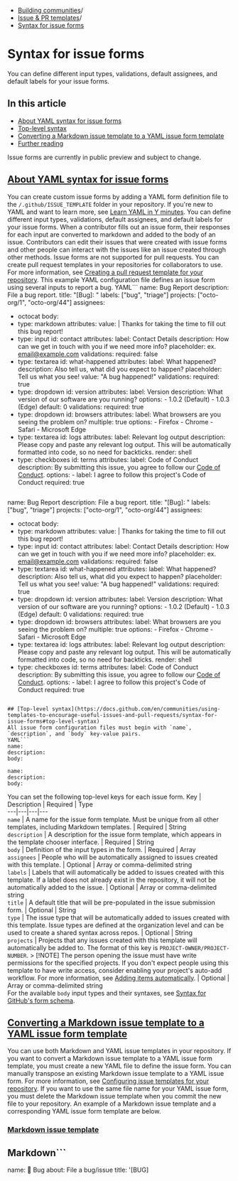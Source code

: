   * [Building communities](https://docs.github.com/en/communities "Building communities")/
  * [Issue & PR templates](https://docs.github.com/en/communities/using-templates-to-encourage-useful-issues-and-pull-requests "Issue & PR templates")/
  * [Syntax for issue forms](https://docs.github.com/en/communities/using-templates-to-encourage-useful-issues-and-pull-requests/syntax-for-issue-forms "Syntax for issue forms")


# Syntax for issue forms
You can define different input types, validations, default assignees, and default labels for your issue forms.
## In this article
  * [About YAML syntax for issue forms](https://docs.github.com/en/communities/using-templates-to-encourage-useful-issues-and-pull-requests/syntax-for-issue-forms#about-yaml-syntax-for-issue-forms)
  * [Top-level syntax](https://docs.github.com/en/communities/using-templates-to-encourage-useful-issues-and-pull-requests/syntax-for-issue-forms#top-level-syntax)
  * [Converting a Markdown issue template to a YAML issue form template](https://docs.github.com/en/communities/using-templates-to-encourage-useful-issues-and-pull-requests/syntax-for-issue-forms#converting-a-markdown-issue-template-to-a-yaml-issue-form-template)
  * [Further reading](https://docs.github.com/en/communities/using-templates-to-encourage-useful-issues-and-pull-requests/syntax-for-issue-forms#further-reading)


Issue forms are currently in public preview and subject to change.
## [About YAML syntax for issue forms](https://docs.github.com/en/communities/using-templates-to-encourage-useful-issues-and-pull-requests/syntax-for-issue-forms#about-yaml-syntax-for-issue-forms)
You can create custom issue forms by adding a YAML form definition file to the `/.github/ISSUE_TEMPLATE` folder in your repository. If you're new to YAML and want to learn more, see [Learn YAML in Y minutes](https://learnxinyminutes.com/docs/yaml/). You can define different input types, validations, default assignees, and default labels for your issue forms.
When a contributor fills out an issue form, their responses for each input are converted to markdown and added to the body of an issue. Contributors can edit their issues that were created with issue forms and other people can interact with the issues like an issue created through other methods.
Issue forms are not supported for pull requests. You can create pull request templates in your repositories for collaborators to use. For more information, see [Creating a pull request template for your repository](https://docs.github.com/en/communities/using-templates-to-encourage-useful-issues-and-pull-requests/creating-a-pull-request-template-for-your-repository).
This example YAML configuration file defines an issue form using several inputs to report a bug.
YAML```
name: Bug Report
description: File a bug report.
title: "[Bug]: "
labels: ["bug", "triage"]
projects: ["octo-org/1", "octo-org/44"]
assignees:
  - octocat
body:
  - type: markdown
    attributes:
      value: |
        Thanks for taking the time to fill out this bug report!
  - type: input
    id: contact
    attributes:
      label: Contact Details
      description: How can we get in touch with you if we need more info?
      placeholder: ex. email@example.com
    validations:
      required: false
  - type: textarea
    id: what-happened
    attributes:
      label: What happened?
      description: Also tell us, what did you expect to happen?
      placeholder: Tell us what you see!
      value: "A bug happened!"
    validations:
      required: true
  - type: dropdown
    id: version
    attributes:
      label: Version
      description: What version of our software are you running?
      options:
        - 1.0.2 (Default)
        - 1.0.3 (Edge)
      default: 0
    validations:
      required: true
  - type: dropdown
    id: browsers
    attributes:
      label: What browsers are you seeing the problem on?
      multiple: true
      options:
        - Firefox
        - Chrome
        - Safari
        - Microsoft Edge
  - type: textarea
    id: logs
    attributes:
      label: Relevant log output
      description: Please copy and paste any relevant log output. This will be automatically formatted into code, so no need for backticks.
      render: shell
  - type: checkboxes
    id: terms
    attributes:
      label: Code of Conduct
      description: By submitting this issue, you agree to follow our [Code of Conduct](https://example.com). 
      options:
        - label: I agree to follow this project's Code of Conduct
          required: true

```
```
name: Bug Report
description: File a bug report.
title: "[Bug]: "
labels: ["bug", "triage"]
projects: ["octo-org/1", "octo-org/44"]
assignees:
  - octocat
body:
  - type: markdown
    attributes:
      value: |
        Thanks for taking the time to fill out this bug report!
  - type: input
    id: contact
    attributes:
      label: Contact Details
      description: How can we get in touch with you if we need more info?
      placeholder: ex. email@example.com
    validations:
      required: false
  - type: textarea
    id: what-happened
    attributes:
      label: What happened?
      description: Also tell us, what did you expect to happen?
      placeholder: Tell us what you see!
      value: "A bug happened!"
    validations:
      required: true
  - type: dropdown
    id: version
    attributes:
      label: Version
      description: What version of our software are you running?
      options:
        - 1.0.2 (Default)
        - 1.0.3 (Edge)
      default: 0
    validations:
      required: true
  - type: dropdown
    id: browsers
    attributes:
      label: What browsers are you seeing the problem on?
      multiple: true
      options:
        - Firefox
        - Chrome
        - Safari
        - Microsoft Edge
  - type: textarea
    id: logs
    attributes:
      label: Relevant log output
      description: Please copy and paste any relevant log output. This will be automatically formatted into code, so no need for backticks.
      render: shell
  - type: checkboxes
    id: terms
    attributes:
      label: Code of Conduct
      description: By submitting this issue, you agree to follow our [Code of Conduct](https://example.com). 
      options:
        - label: I agree to follow this project's Code of Conduct
          required: true

```

## [Top-level syntax](https://docs.github.com/en/communities/using-templates-to-encourage-useful-issues-and-pull-requests/syntax-for-issue-forms#top-level-syntax)
All issue form configuration files must begin with `name`, `description`, and `body` key-value pairs.
YAML```
name:
description:
body:

```
```
name:
description:
body:

```

You can set the following top-level keys for each issue form.
Key | Description | Required | Type  
---|---|---|---  
`name` | A name for the issue form template. Must be unique from all other templates, including Markdown templates. | Required | String  
`description` | A description for the issue form template, which appears in the template chooser interface. | Required | String  
`body` | Definition of the input types in the form. | Required | Array  
`assignees` | People who will be automatically assigned to issues created with this template. | Optional | Array or comma-delimited string  
`labels` | Labels that will automatically be added to issues created with this template. If a label does not already exist in the repository, it will not be automatically added to the issue. | Optional | Array or comma-delimited string  
`title` | A default title that will be pre-populated in the issue submission form. | Optional | String  
`type` | The issue type that will be automatically added to issues created with this template. Issue types are defined at the organization level and can be used to create a shared syntax across repos. | Optional | String  
`projects` | Projects that any issues created with this template will automatically be added to. The format of this key is `PROJECT-OWNER/PROJECT-NUMBER`. > [!NOTE] The person opening the issue must have write permissions for the specified projects. If you don't expect people using this template to have write access, consider enabling your project's auto-add workflow. For more information, see [Adding items automatically](https://docs.github.com/en/issues/planning-and-tracking-with-projects/automating-your-project/adding-items-automatically). | Optional | Array or comma-delimited string  
For the available `body` input types and their syntaxes, see [Syntax for GitHub's form schema](https://docs.github.com/en/communities/using-templates-to-encourage-useful-issues-and-pull-requests/syntax-for-githubs-form-schema).
## [Converting a Markdown issue template to a YAML issue form template](https://docs.github.com/en/communities/using-templates-to-encourage-useful-issues-and-pull-requests/syntax-for-issue-forms#converting-a-markdown-issue-template-to-a-yaml-issue-form-template)
You can use both Markdown and YAML issue templates in your repository. If you want to convert a Markdown issue template to a YAML issue form template, you must create a new YAML file to define the issue form. You can manually transpose an existing Markdown issue template to a YAML issue form. For more information, see [Configuring issue templates for your repository](https://docs.github.com/en/communities/using-templates-to-encourage-useful-issues-and-pull-requests/configuring-issue-templates-for-your-repository#creating-issue-forms).
If you want to use the same file name for your YAML issue form, you must delete the Markdown issue template when you commit the new file to your repository.
An example of a Markdown issue template and a corresponding YAML issue form template are below.
### [Markdown issue template](https://docs.github.com/en/communities/using-templates-to-encourage-useful-issues-and-pull-requests/syntax-for-issue-forms#markdown-issue-template)
Markdown```
---
name: 🐞 Bug
about: File a bug/issue
title: '[BUG] <title>'
labels: Bug, Needs Triage
assignees: ''

---

<!--
Note: Please search to see if an issue already exists for the bug you encountered.
-->

### Current Behavior:
<!-- A concise description of what you're experiencing. -->

### Expected Behavior:
<!-- A concise description of what you expected to happen. -->

### Steps To Reproduce:
<!--
Example: steps to reproduce the behavior:
1. In this environment...
1. With this config...
1. Run '...'
1. See error...
-->

### Environment:
<!--
Example:
- OS: Ubuntu 20.04
- Node: 13.14.0
- npm: 7.6.3
-->

### Anything else:
<!--
Links? References? Anything that will give us more context about the issue that you are encountering!
-->

```
```
---
name: 🐞 Bug
about: File a bug/issue
title: '[BUG] <title>'
labels: Bug, Needs Triage
assignees: ''

---

<!--
Note: Please search to see if an issue already exists for the bug you encountered.
-->

### Current Behavior:
<!-- A concise description of what you're experiencing. -->

### Expected Behavior:
<!-- A concise description of what you expected to happen. -->

### Steps To Reproduce:
<!--
Example: steps to reproduce the behavior:
1. In this environment...
1. With this config...
1. Run '...'
1. See error...
-->

### Environment:
<!--
Example:
- OS: Ubuntu 20.04
- Node: 13.14.0
- npm: 7.6.3
-->

### Anything else:
<!--
Links? References? Anything that will give us more context about the issue that you are encountering!
-->

```

### [YAML issue form template](https://docs.github.com/en/communities/using-templates-to-encourage-useful-issues-and-pull-requests/syntax-for-issue-forms#yaml-issue-form-template)
YAML```
name: 🐞 Bug
description: File a bug/issue
title: "[BUG] <title>"
labels: ["Bug", "Needs Triage"]
body:
- type: checkboxes
  attributes:
    label: Is there an existing issue for this?
    description: Please search to see if an issue already exists for the bug you encountered.
    options:
    - label: I have searched the existing issues
      required: true
- type: textarea
  attributes:
    label: Current Behavior
    description: A concise description of what you're experiencing.
  validations:
    required: false
- type: textarea
  attributes:
    label: Expected Behavior
    description: A concise description of what you expected to happen.
  validations:
    required: false
- type: textarea
  attributes:
    label: Steps To Reproduce
    description: Steps to reproduce the behavior.
    placeholder: |
      1. In this environment...
      1. With this config...
      1. Run '...'
      1. See error...
  validations:
    required: false
- type: textarea
  attributes:
    label: Environment
    description: |
      examples:
        - **OS**: Ubuntu 20.04
        - **Node**: 13.14.0
        - **npm**: 7.6.3
    value: |
        - OS:
        - Node:
        - npm:
    render: markdown
  validations:
    required: false
- type: textarea
  attributes:
    label: Anything else?
    description: |
      Links? References? Anything that will give us more context about the issue you are encountering!

      Tip: You can attach images or log files by clicking this area to highlight it and then dragging files in.
  validations:
    required: false

```
```
name: 🐞 Bug
description: File a bug/issue
title: "[BUG] <title>"
labels: ["Bug", "Needs Triage"]
body:
- type: checkboxes
  attributes:
    label: Is there an existing issue for this?
    description: Please search to see if an issue already exists for the bug you encountered.
    options:
    - label: I have searched the existing issues
      required: true
- type: textarea
  attributes:
    label: Current Behavior
    description: A concise description of what you're experiencing.
  validations:
    required: false
- type: textarea
  attributes:
    label: Expected Behavior
    description: A concise description of what you expected to happen.
  validations:
    required: false
- type: textarea
  attributes:
    label: Steps To Reproduce
    description: Steps to reproduce the behavior.
    placeholder: |
      1. In this environment...
      1. With this config...
      1. Run '...'
      1. See error...
  validations:
    required: false
- type: textarea
  attributes:
    label: Environment
    description: |
      examples:
        - **OS**: Ubuntu 20.04
        - **Node**: 13.14.0
        - **npm**: 7.6.3
    value: |
        - OS:
        - Node:
        - npm:
    render: markdown
  validations:
    required: false
- type: textarea
  attributes:
    label: Anything else?
    description: |
      Links? References? Anything that will give us more context about the issue you are encountering!

      Tip: You can attach images or log files by clicking this area to highlight it and then dragging files in.
  validations:
    required: false

```

## [Further reading](https://docs.github.com/en/communities/using-templates-to-encourage-useful-issues-and-pull-requests/syntax-for-issue-forms#further-reading)
  * [YAML](https://yaml.org/)
  * [Common validation errors when creating issue forms](https://docs.github.com/en/communities/using-templates-to-encourage-useful-issues-and-pull-requests/common-validation-errors-when-creating-issue-forms)


